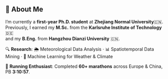 ## 👋 About Me

I’m currently a **first-year Ph.D. student** at **Zhejiang Normal University**🇨🇳.  
Previously, I earned my **M.Sc.** from the **Karlsruhe Institute of Technology** 🇩🇪  
and my **B.Eng.** from **Hangzhou Dianzi University** 🇨🇳.  

🔍 **Research**: 🌦 Meteorological Data Analysis · 📊 Spatiotemporal Data Mining · 🤖 Machine Learning for Weather & Climate  

🏃 **Running Enthusiast**: Completed **60+ marathons** across Europe & China, PB **3:10:57**.
